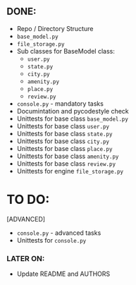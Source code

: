 ## DONE:
* Repo / Directory Structure
* `base_model.py`
* `file_storage.py`
* Sub classes for BaseModel class:
	- `user.py`
	- `state.py`
	- `city.py`
	- `amenity.py`
	- `place.py`
	- `review.py`
* `console.py` - mandatory tasks
* Documintation and pycodestyle check
* Unittests for base class `base_model.py`
* Unittests for base class `user.py`
* Unittests for base class `state.py`
* Unittests for base class `city.py`
* Unittests for base class `place.py`
* Unittests for base class `amenity.py`
* Unittests for base class `review.py`
* Unittests for engine `file_storage.py`

# TO DO:
[ADVANCED]
* `console.py` - advanced tasks
* Unittests for `console.py`

### LATER ON:
* Update README and AUTHORS
